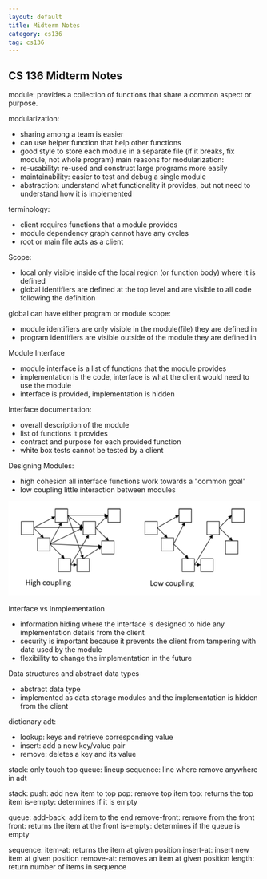 ```yaml
---
layout: default
title: Midterm Notes
category: cs136
tag: cs136
---
```


## CS 136 Midterm Notes

module: provides a collection of functions that share a common aspect or purpose.

modularization:
- sharing among a team is easier
- can use helper function that help other functions
- good style to store each module in a separate file (if it breaks, fix module, not whole program)
main reasons for modularization:
- re-usability: re-used and construct large programs more easily
- maintainability: easier to test and debug a single module
- abstraction: understand what functionality it provides, but not need to understand how it is implemented

terminology:
- client requires functions that a module provides
- module dependency graph cannot have any cycles
- root or main file acts as a client

Scope:
- local only visible inside of the local region (or function body) where it is defined
- global identifiers are defined at the top level and are visible to all code following the definition

global can have either program or module scope:
- module identifiers are only visible in the module(file) they are defined in
- program identifiers are visible outside of the module they are defined in

Module Interface
- module interface is a list of functions that the module provides
- implementation is the code, interface is what the client would need to use the module
- interface is provided, implementation is hidden

Interface documentation:
- overall description of the module
- list of functions it provides
- contract and purpose for each provided function
- white box tests cannot be tested by a client

Designing Modules:
- high cohesion all interface functions work towards a "common goal"
- low coupling little interaction between modules

![Coupling Info](/classes/3a/cs136/coupling.png)

Interface vs Inmplementation
- information hiding where the interface is designed to hide any implementation details from the client
- security is important because it prevents the client from tampering with data used by the module
- flexibility to change the implementation in the future

Data structures and abstract data types
- abstract data type
- implemented as data storage modules and the implementation is hidden from the client

dictionary adt:
- lookup: keys and retrieve corresponding value
- insert: add a new key/value pair
- remove: deletes a key and its value

stack: only touch top
queue: lineup
sequence: line where remove anywhere in adt

stack:
push: add new item to top
pop: remove top item
top: returns the top item
is-empty: determines if it is empty

queue:
add-back: add item to the end
remove-front: remove from the front
front: returns the item at the front
is-empty: determines if the queue is empty

sequence:
item-at: returns the item at given position
insert-at: insert new item at given position
remove-at: removes an item at given position
length: return number of items in sequence
